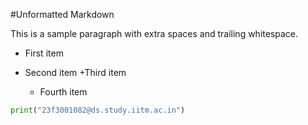 #Unformatted Markdown

This is a sample paragraph with extra spaces and trailing whitespace.

- First item
- Second item
  +Third item


    *    Fourth item

```py
print("23f3001082@ds.study.iitm.ac.in")

```
